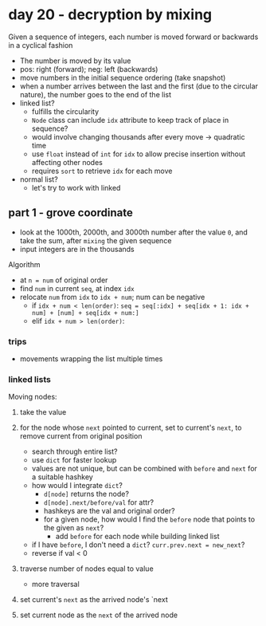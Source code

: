 # day 20 - decryption by mixing

Given a sequence of integers, each number is moved forward or backwards in a cyclical fashion

- The number is moved by its value
- pos: right (forward); neg: left (backwards)
- move numbers in the initial sequence ordering (take snapshot)
- when a number arrives between the last and the first (due to the circular nature), the number goes to the end of the list
- linked list?
    - fulfills the circularity
    - `Node` class can include `idx` attribute to keep track of place in sequence?
    - would involve changing thousands after every move -> quadratic time
    - use `float` instead of `int` for `idx` to allow precise insertion without affecting other nodes
    - requires `sort` to retrieve `idx` for each move
- normal list?
    - let's try to work with linked

## part 1 - grove coordinate

- look at the 1000th, 2000th, and 3000th number after the value `0`, and take the sum, after `mixing` the given sequence
- input integers are in the thousands

Algorithm

- at `n = num` of original order
- find `num` in current `seq`, at index `idx`
- relocate `num` from `idx` to `idx + num`; num can be negative
    - if `idx + num < len(order)`: `seq = seq[:idx] + seq[idx + 1: idx + num] + [num] + seq[idx + num:]`
    - elif `idx + num > len(order)`: 

### trips

- movements wrapping the list multiple times

### linked lists

Moving nodes:

1. take the value
1. for the node whose `next` pointed to current, set to current's `next`, to remove current from original position
    - search through entire list?
    - use `dict` for faster lookup
    - values are not unique, but can be combined with `before` and `next` for a suitable hashkey
    - how would I integrate `dict`?
        - `d[node]` returns the node?
        - `d[node].next/before/val` for attr?
        - hashkeys are the val and original order?
        - for a given node, how would I find the `before` node that points to the given as `next`?
            - add `before` for each node while building linked list
    - if I have `before`, I don't need a `dict`?
        `curr.prev.next = new_next`?
    - reverse if val < 0

1. traverse number of nodes equal to value
    - more traversal
1. set current's `next` as the arrived node's `next
1. set current node as the `next` of the arrived node

